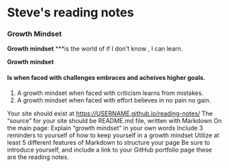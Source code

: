 # Steve's reading notes

### Growth Mindset

**Growth mindset** ***is the world of if I don't know , I can learn.

**Growth mindset** 

#### Is when faced with challenges embraces and acheives higher goals.
1. A growth mindset when faced with criticism learns from mistakes.
1. A growth mindset when faced with effort believes in no pain no gain.



Your site should exist at https://USERNAME.github.io/reading-notes/
The “source” for your site should be README.md file, written with Markdown
On the main page:
Explain “growth mindset” in your own words
Include 3 reminders to yourself of how to keep yourself in a growth mindset
Utilize at least 5 different features of Markdown to structure your page
Be sure to introduce yourself, and include a link to your GitHub portfolio page
these are the reading notes.
